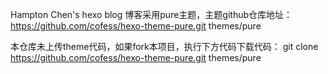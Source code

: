Hampton Chen's hexo blog
博客采用pure主题，主题github仓库地址：https://github.com/cofess/hexo-theme-pure.git themes/pure

本仓库未上传theme代码，如果fork本项目，执行下方代码下载代码：
git clone https://github.com/cofess/hexo-theme-pure.git themes/pure

